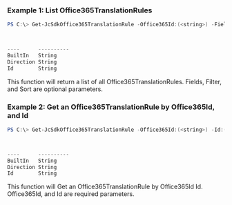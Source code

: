 ### Example 1: List Office365TranslationRules
```powershell
PS C:\> Get-JcSdkOffice365TranslationRule -Office365Id:(<string>) -Fields:(<string[]>) -Filter:(<string[]>) -Sort:(<string[]>)



----      ----------
BuiltIn   String
Direction String
Id        String


```

This function will return a list of all Office365TranslationRules. Fields, Filter, and Sort are optional parameters.

### Example 2: Get an Office365TranslationRule by Office365Id, and Id
```powershell
PS C:\> Get-JcSdkOffice365TranslationRule -Office365Id:(<string>) -Id:(<string>)



----      ----------
BuiltIn   String
Direction String
Id        String


```

This function will Get an Office365TranslationRule by Office365Id Id. Office365Id, and Id are required parameters.

